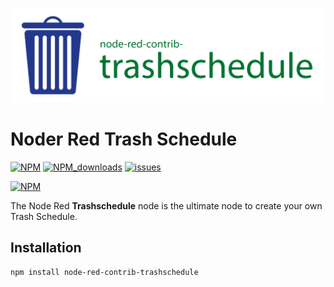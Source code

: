 ![banner](img/trashschedule_banner.svg)
# Noder Red Trash Schedule

[![NPM](https://img.shields.io/npm/v/node-red-contrib-trashschedule)](https://www.npmjs.com/package/node-red-contrib-trashschedule)
[![NPM_downloads](https://img.shields.io/npm/dm/node-red-contrib-trashschedule)](https://www.npmjs.com/package/node-red-contrib-trashschedule)
[![issues](https://img.shields.io/github/issues/mariuslang/node-red-contrib-trashschedule)](https://github.com/MariusLang/node-red-contrib-trashschedule/issues)

[![NPM](https://nodei.co/npm/node-red-contrib-trashschedule.png?compact=true)](https://nodei.co/npm/node-red-contrib-trashschedule/)

The Node Red **Trashschedule** node is the ultimate node to create your own Trash Schedule.

## Installation
```
npm install node-red-contrib-trashschedule
```
